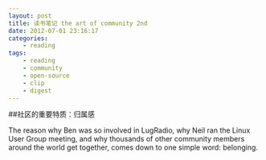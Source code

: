```yaml
--- 
layout: post
title: 读书笔记 the art of community 2nd
date: 2012-07-01 23:16:17
categories:
    - reading
tags:
    - reading
    - community
    - open-source
    - clip
    - digest
---
```

##社区的重要特质：归属感

The reason why Ben was so involved in LugRadio, why Neil ran the Linux User Group meeting, and why thousands of other community members around the world get together, comes down to one simple word: belonging.
